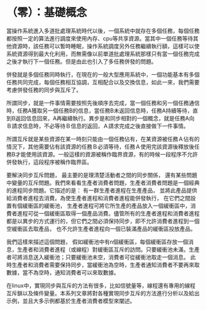 # （零）：基礎概念


當操作系統進入多道批處理系統時代以後，一個系統中就存在多個任務，每個任務都按照一定的算法進行調度來使用內存、cpu等共享資源。當其中一個任務等待其他資源時，該任務可以暫時睡眠，操作系統調度另外任務繼續執行額，這樣可以使系統資源得到最大化利用，而無需像以前單道批處理系統那樣只有當一個任務完成之後才執行下一個任務。但是由此也引入了多任務併發的問題。

併發就是多個任務同時執行，在現在的一般大型應用系統中，一個功能基本有多個任務共同完成，每個任務相互協調，互相配合以及交換信息，如此一來，我們需要考慮併發任務的同步與互斥了。

所謂同步，就是一件事情需要按照先後順序去完成，當一個任務和另一個任務通信時，任務A獲取另一個任務B的信息，當任務B未返回信息時，任務A持續等待，直到B返回信息回來，A再繼續執行。異步是和同步相對的一個概念，就是任務A向Ｂ請求信息時，不必等待Ｂ信息的返回，Ａ請求完成之後直接做下一件事情。

所謂互斥就是某些資源在某一時刻只能由一個任務佔有，在某資源被任務Ａ佔有的情況下，其他需要佔有該資源的任務Ｂ必須等待，任務Ａ使用完該資源後釋放後任務B才能使用該資源。一般這樣的資源被稱作臨界資源，有的時候一段程序不允許併發執行，這段程序被稱作臨界區。

要解決同步互斥問題， 最主要的是理清楚活動者之間的同步關係， 還有某些問題中變量的互斥問題。我們來看看生產者消費者問題，生產者消費者問題是一個經典的進程同步問題。它描述的是： 有一群生產者進程在生產產品， 並將此產品提供給消費者進程去消費。為使生產者進程和消費者進程能併發執行， 在它們之間設置有個緩衝區的緩衝池， 生產者進程可將它所生產的產品放入一個緩衝區中，消費者進程可從一個緩衝區取得一個產品消費。儘管所有的生產者進程和消費者進程都是以異步的方式運行的，但它們之間必須保持同步，即不允許消費者進程到一個空緩衝區去取產品， 也不允許生產者進程向一個已裝滿產品的緩衝區投放產品。


我們這樣來描述這個問題， 假如緩衝池中有n個緩衝區，每個緩衝區存放一個消息，生產者和消費者進程（或線程）對緩衝區互斥的訪問。只要緩衝池未滿，生產者可將消息送入緩衝池；只要緩衝池未空，消費者可從緩衝池取走一個消息。 此時生產者和消費者需要保持同步，當緩衝池為空時，生產者通知消費者不要再來取數據，當不為空時，通知消費者可以來取數據。

在linux中，實現同步與互斥的方法有很多，比如信號量等，線程還有專用的線程互斥鎖以及條件變量。本系列文章將對各種實現同步互斥的方法進行分析以及給出示例，並且大多示例都基於生產者消費者模型來闡述。